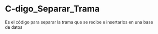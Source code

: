 C-digo_Separar_Trama
====================

Es el código para separar la trama que se recibe e insertarlos en una base de datos
